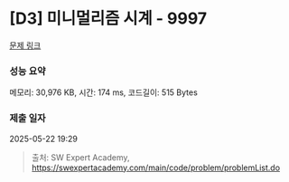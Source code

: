 # [D3] 미니멀리즘 시계 - 9997 

[문제 링크](https://swexpertacademy.com/main/code/problem/problemDetail.do?contestProbId=AXIvNBzKapEDFAXR) 

### 성능 요약

메모리: 30,976 KB, 시간: 174 ms, 코드길이: 515 Bytes

### 제출 일자

2025-05-22 19:29



> 출처: SW Expert Academy, https://swexpertacademy.com/main/code/problem/problemList.do
